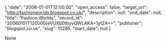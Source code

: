 {
  "date": "2006-01-01T12:00:00", 
  "open_access": false, 
  "target_url": "http://fashionworlds.blogspot.co.uk/", 
  "description": null, 
  "end_date": null, 
  "title": "Fashion Worlds", 
  "record_id": "20060101T120000/eVUXbDIbyvQWLAKA+1yt2A==", 
  "publisher": "blogspot.co.uk", 
  "slug": 13285, 
  "start_date": null
}

None